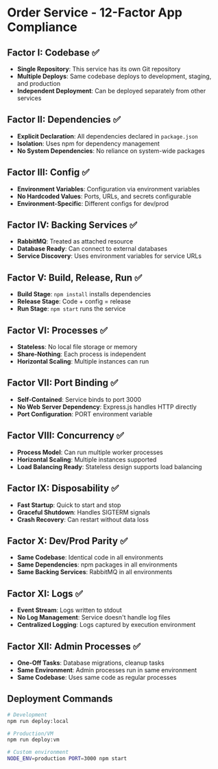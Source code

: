 # Order Service - 12-Factor App Compliance

## Factor I: Codebase ✅
- **Single Repository**: This service has its own Git repository
- **Multiple Deploys**: Same codebase deploys to development, staging, and production
- **Independent Deployment**: Can be deployed separately from other services

## Factor II: Dependencies ✅
- **Explicit Declaration**: All dependencies declared in `package.json`
- **Isolation**: Uses npm for dependency management
- **No System Dependencies**: No reliance on system-wide packages

## Factor III: Config ✅
- **Environment Variables**: Configuration via environment variables
- **No Hardcoded Values**: Ports, URLs, and secrets configurable
- **Environment-Specific**: Different configs for dev/prod

## Factor IV: Backing Services ✅
- **RabbitMQ**: Treated as attached resource
- **Database Ready**: Can connect to external databases
- **Service Discovery**: Uses environment variables for service URLs

## Factor V: Build, Release, Run ✅
- **Build Stage**: `npm install` installs dependencies
- **Release Stage**: Code + config = release
- **Run Stage**: `npm start` runs the service

## Factor VI: Processes ✅
- **Stateless**: No local file storage or memory
- **Share-Nothing**: Each process is independent
- **Horizontal Scaling**: Multiple instances can run

## Factor VII: Port Binding ✅
- **Self-Contained**: Service binds to port 3000
- **No Web Server Dependency**: Express.js handles HTTP directly
- **Port Configuration**: PORT environment variable

## Factor VIII: Concurrency ✅
- **Process Model**: Can run multiple worker processes
- **Horizontal Scaling**: Multiple instances supported
- **Load Balancing Ready**: Stateless design supports load balancing

## Factor IX: Disposability ✅
- **Fast Startup**: Quick to start and stop
- **Graceful Shutdown**: Handles SIGTERM signals
- **Crash Recovery**: Can restart without data loss

## Factor X: Dev/Prod Parity ✅
- **Same Codebase**: Identical code in all environments
- **Same Dependencies**: npm packages in all environments
- **Same Backing Services**: RabbitMQ in all environments

## Factor XI: Logs ✅
- **Event Stream**: Logs written to stdout
- **No Log Management**: Service doesn't handle log files
- **Centralized Logging**: Logs captured by execution environment

## Factor XII: Admin Processes ✅
- **One-Off Tasks**: Database migrations, cleanup tasks
- **Same Environment**: Admin processes run in same environment
- **Same Codebase**: Uses same code as regular processes

## Deployment Commands

```bash
# Development
npm run deploy:local

# Production/VM
npm run deploy:vm

# Custom environment
NODE_ENV=production PORT=3000 npm start
```
